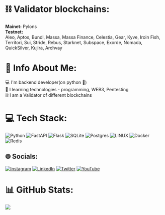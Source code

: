 # ⛓ Validator blockchains:
<b>Mainet:</b> Pylons
<b><br>Testnet:</b></br>
Aleo, Aptos, Bundl, Massa, Massa Finance, Celestia, Gear, Kyve, Iroin Fish, Territori, Sui, Stride, Rebus, Starknet, Subspace, Exorde, Nomada, QuickSilver, Kujira, Archvay

# 💫 Info About Me:
💻 I'm backend developer(on python 🐍)<br>👀 I learning technologies - programming, WEB3, Pentesting<br>⛓ I am a Validator of different blockchains


# 💻 Tech Stack:
![Python](https://img.shields.io/badge/python-3670A0?style=for-the-badge&logo=python&logoColor=ffdd54) ![FastAPI](https://img.shields.io/badge/FastAPI-005571?style=for-the-badge&logo=fastapi) ![Flask](https://img.shields.io/badge/flask-%23000.svg?style=for-the-badge&logo=flask&logoColor=white) ![SQLite](https://img.shields.io/badge/sqlite-%2307405e.svg?style=for-the-badge&logo=sqlite&logoColor=white) ![Postgres](https://img.shields.io/badge/postgres-%23316192.svg?style=for-the-badge&logo=postgresql&logoColor=white) ![LINUX](https://img.shields.io/badge/Linux-FCC624?style=for-the-badge&logo=linux&logoColor=black) ![Docker](https://img.shields.io/badge/docker-%230db7ed.svg?style=for-the-badge&logo=docker&logoColor=white) ![Redis](https://img.shields.io/badge/redis-%23DD0031.svg?style=for-the-badge&logo=redis&logoColor=white) 

## 🌐 Socials:
[![Instagram](https://img.shields.io/badge/Instagram-%23E4405F.svg?logo=Instagram&logoColor=white)](https://instagram.com/maks_travel) [![LinkedIn](https://img.shields.io/badge/LinkedIn-%230077B5.svg?logo=linkedin&logoColor=white)](https://linkedin.com/in/makstravel) [![Twitter](https://img.shields.io/badge/Twitter-%231DA1F2.svg?logo=Twitter&logoColor=white)](https://twitter.com/@maks_travel) [![YouTube](https://img.shields.io/badge/YouTube-%23FF0000.svg?logo=YouTube&logoColor=white)](https://youtube.com/@maks_travel) 

# 📊 GitHub Stats:
![](https://github-readme-streak-stats.herokuapp.com/?user=makstravel&theme=onedark&hide_border=false)<br/>

<!-- Proudly created with GPRM ( https://gprm.itsvg.in ) -->
